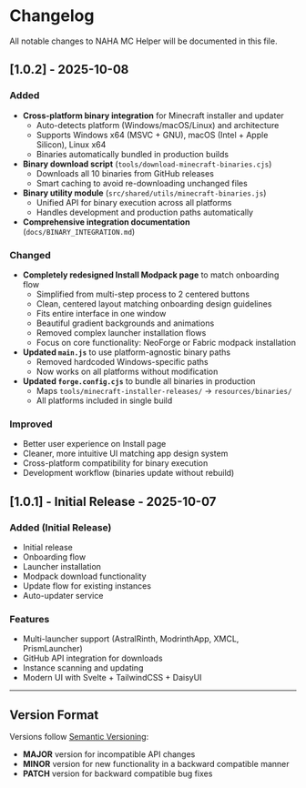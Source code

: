 # Changelog

All notable changes to NAHA MC Helper will be documented in this file.

## [1.0.2] - 2025-10-08

### Added

- **Cross-platform binary integration** for Minecraft installer and updater
  - Auto-detects platform (Windows/macOS/Linux) and architecture
  - Supports Windows x64 (MSVC + GNU), macOS (Intel + Apple Silicon), Linux x64
  - Binaries automatically bundled in production builds
- **Binary download script** (`tools/download-minecraft-binaries.cjs`)
  - Downloads all 10 binaries from GitHub releases
  - Smart caching to avoid re-downloading unchanged files
- **Binary utility module** (`src/shared/utils/minecraft-binaries.js`)
  - Unified API for binary execution across all platforms
  - Handles development and production paths automatically
- **Comprehensive integration documentation** (`docs/BINARY_INTEGRATION.md`)

### Changed

- **Completely redesigned Install Modpack page** to match onboarding flow
  - Simplified from multi-step process to 2 centered buttons
  - Clean, centered layout matching onboarding design guidelines
  - Fits entire interface in one window
  - Beautiful gradient backgrounds and animations
  - Removed complex launcher installation flows
  - Focus on core functionality: NeoForge or Fabric modpack installation
- **Updated `main.js`** to use platform-agnostic binary paths
  - Removed hardcoded Windows-specific paths
  - Now works on all platforms without modification
- **Updated `forge.config.cjs`** to bundle all binaries in production
  - Maps `tools/minecraft-installer-releases/` → `resources/binaries/`
  - All platforms included in single build

### Improved

- Better user experience on Install page
- Cleaner, more intuitive UI matching app design system
- Cross-platform compatibility for binary execution
- Development workflow (binaries update without rebuild)

## [1.0.1] - Initial Release - 2025-10-07

### Added (Initial Release)

- Initial release
- Onboarding flow
- Launcher installation
- Modpack download functionality
- Update flow for existing instances
- Auto-updater service

### Features

- Multi-launcher support (AstralRinth, ModrinthApp, XMCL, PrismLauncher)
- GitHub API integration for downloads
- Instance scanning and updating
- Modern UI with Svelte + TailwindCSS + DaisyUI

---

## Version Format

Versions follow [Semantic Versioning](https://semver.org/):

- **MAJOR** version for incompatible API changes
- **MINOR** version for new functionality in a backward compatible manner
- **PATCH** version for backward compatible bug fixes

